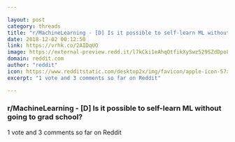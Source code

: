 ```yaml
---

layout: post
category: threads
title: "r/MachineLearning - [D] Is it possible to self-learn ML without going to grad school?"
date: 2018-12-02 00:12:50
link: https://vrhk.co/2AIDqUO
image: https://external-preview.redd.it/l7kCki1eAhqOtfikXySwz529SZdDpoLA_kh4oaQAmUg.jpg?auto=webp&s=19fb3f636422a79315ecbd6f412aba99fa8d8d8c
domain: reddit.com
author: "reddit"
icon: https://www.redditstatic.com/desktop2x/img/favicon/apple-icon-57x57.png
excerpt: "1 vote and 3 comments so far on Reddit"

---
```


### r/MachineLearning - [D] Is it possible to self-learn ML without going to grad school?

1 vote and 3 comments so far on Reddit